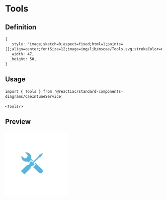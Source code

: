 # Tools

## Definition

```
{
  _style: 'image;sketch=0;aspect=fixed;html=1;points=[];align=center;fontSize=12;image=img/lib/mscae/Tools.svg;strokeColor=none;',
  _width: 47,
  _height: 50,
}
```

## Usage

```
import { Tools } from '@reactiac/standard-components-diagrams/caeIntuneService'

<Tools/>
```

## Preview

<img src="./tools.png" width="200"/>
